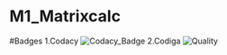 # M1_Matrixcalc
#Badges
1.Codacy
![Codacy_Badge](https://app.codacy.com/gh/yogeshh10/M1_Matrixcalc/dashboard)
2.Codiga
![Quality](https://app.codiga.io/project/32108/dashboard)
